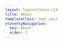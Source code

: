 ```yaml
---
layout: layouts/main.njk
title: About
templateClass: tmpl-post
eleventyNavigation:
  key: About
  order: 3
---
```


